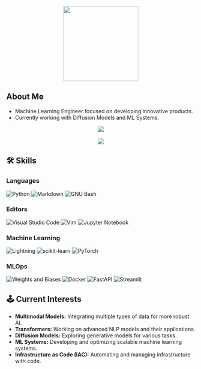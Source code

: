 <div align="center">
  <img width="200px" src="https://komarev.com/ghpvc/?username=vikramxD&&style=for-the-badge" align="center" />
</div>

## About Me
- Machine Learning Engineer focused on developing innovative products.
- Currently working with Diffusion Models and ML Systems.

<div align="center">
  <a href="https://git.io/streak-stats">
    <img src="https://streak-stats.demolab.com/?user=VikramxD&theme=midnight-purple" />
  </a>
  <br/>
  <br/>
  <img src="https://github-readme-stats.vercel.app/api?username=VikramxD&show_icons=true&theme=midnight-purple" />
</div>

## 🛠️ Skills

### Languages
![Python](https://img.shields.io/badge/Python-3776AB?style=for-the-badge&logo=python&logoColor=white)
![Markdown](https://img.shields.io/badge/Markdown-000000?style=for-the-badge&logo=markdown&logoColor=white)
![GNU Bash](https://img.shields.io/static/v1?style=for-the-badge&message=GNU+Bash&color=4EAA25&logo=GNU+Bash&logoColor=FFFFFF&label=)
  
### Editors
![Visual Studio Code](https://img.shields.io/badge/Visual%20Studio%20Code-0078d7.svg?style=for-the-badge&logo=visual-studio-code&logoColor=white)
![Vim](https://img.shields.io/badge/VIM-%2311AB00.svg?style=for-the-badge&logo=vim&logoColor=white)
![Jupyter Notebook](https://img.shields.io/badge/jupyter-%23FA0F00.svg?style=for-the-badge&logo=jupyter&logoColor=white)

### Machine Learning
![Lightning](https://img.shields.io/badge/Lightning-792EE5.svg?style=for-the-badge&logo=Lightning&logoColor=white)
![scikit-learn](https://img.shields.io/badge/scikit--learn-%23F7931E.svg?style=for-the-badge&logo=scikit-learn&logoColor=white)
![PyTorch](https://img.shields.io/badge/PyTorch-EE4C2C.svg?style=for-the-badge&logo=PyTorch&logoColor=white)

### MLOps 
![Weights and Biases](https://img.shields.io/badge/Weights%20&%20Biases-FFBE00.svg?style=for-the-badge&logo=weightsandbiases&logoColor=black)
![Docker](https://img.shields.io/badge/Docker-2496ED.svg?style=for-the-badge&logo=Docker&logoColor=white)
![FastAPI](https://img.shields.io/badge/FastAPI-009688.svg?style=for-the-badge&logo=FastAPI&logoColor=white)
![Streamlit](https://img.shields.io/badge/Streamlit-FF4B4B.svg?style=for-the-badge&logo=Streamlit&logoColor=white)

## 🕹️ Current Interests

- **Multimodal Models:** Integrating multiple types of data for more robust AI.
- **Transformers:** Working on advanced NLP models and their applications.
- **Diffusion Models:** Exploring generative models for various tasks.
- **ML Systems:** Developing and optimizing scalable machine learning systems.
- **Infrastructure as Code (IAC):** Automating and managing infrastructure with code.
